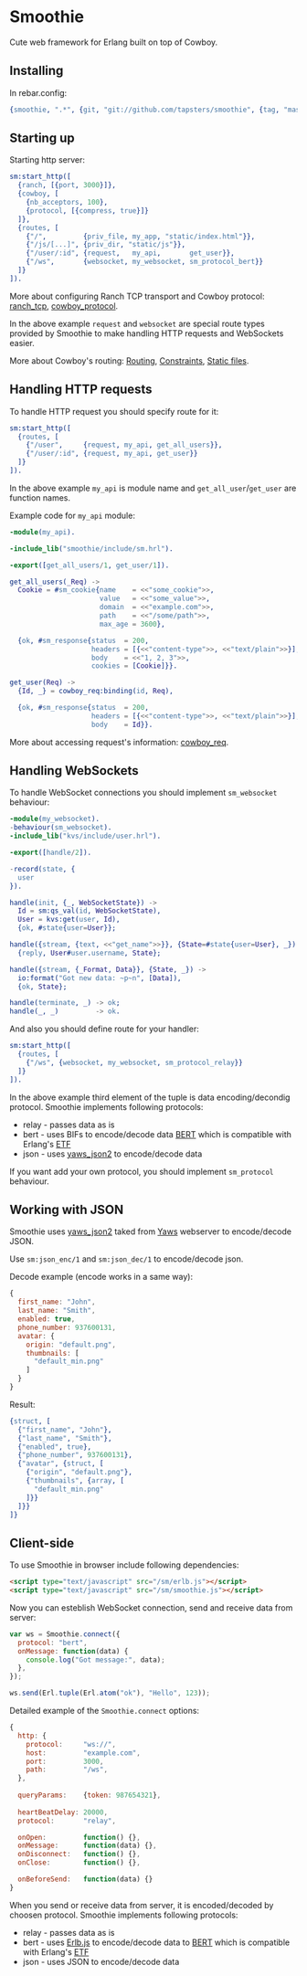 Smoothie
========

Cute web framework for Erlang built on top of Cowboy.

Installing
----------

In rebar.config:

```Erlang
{smoothie, ".*", {git, "git://github.com/tapsters/smoothie", {tag, "master"}}}
```

Starting up
-----------

Starting http server:

```Erlang
sm:start_http([
  {ranch, [{port, 3000}]},
  {cowboy, [
    {nb_acceptors, 100},
    {protocol, [{compress, true}]}
  ]},
  {routes, [
    {"/",         {priv_file, my_app, "static/index.html"}},
    {"/js/[...]", {priv_dir, "static/js"}},
    {"/user/:id", {request,   my_api,       get_user}},
    {"/ws",       {websocket, my_websocket, sm_protocol_bert}}
  ]}
]).
```

More about configuring Ranch TCP transport and Cowboy protocol: 
[ranch\_tcp](http://ninenines.eu/docs/en/ranch/HEAD/manual/ranch_tcp/), 
[cowboy\_protocol](http://ninenines.eu/docs/en/cowboy/HEAD/manual/cowboy_protocol/).

In the above example `request` and `websocket` are special route types provided
by Smoothie to make handling HTTP requests and WebSockets easier.

More about Cowboy's routing:
[Routing](http://ninenines.eu/docs/en/cowboy/HEAD/guide/routing), 
[Constraints](http://ninenines.eu/docs/en/cowboy/HEAD/guide/constraints), 
[Static files](http://ninenines.eu/docs/en/cowboy/HEAD/guide/static_files).

Handling HTTP requests
----------------------

To handle HTTP request you should specify route for it:

```Erlang
sm:start_http([
  {routes, [
    {"/user",     {request, my_api, get_all_users}},
    {"/user/:id", {request, my_api, get_user}}
  ]}
]).
```

In the above example `my_api` is module name and `get_all_user`/`get_user` are
function names.

Example code for `my_api` module:

```Erlang
-module(my_api).

-include_lib("smoothie/include/sm.hrl").

-export([get_all_users/1, get_user/1]).

get_all_users(_Req) ->
  Cookie = #sm_cookie{name    = <<"some_cookie">>, 
                      value   = <<"some_value">>, 
                      domain  = <<"example.com">>,
                      path    = <<"/some/path">>,
                      max_age = 3600},

  {ok, #sm_response{status  = 200, 
                    headers = [{<<"content-type">>, <<"text/plain">>}], 
                    body    = <<"1, 2, 3">>,
                    cookies = [Cookie]}}.

get_user(Req) ->
  {Id, _} = cowboy_req:binding(id, Req),

  {ok, #sm_response{status  = 200, 
                    headers = [{<<"content-type">>, <<"text/plain">>}], 
                    body    = Id}}.
```

More about accessing request's information: 
[cowboy_req](http://ninenines.eu/docs/en/cowboy/HEAD/manual/cowboy_req/).

Handling WebSockets
-------------------

To handle WebSocket connections you should implement `sm_websocket` behaviour:

````Erlang
-module(my_websocket).
-behaviour(sm_websocket).
-include_lib("kvs/include/user.hrl").

-export([handle/2]).

-record(state, {
  user
}).

handle(init, {_, WebSocketState}) ->
  Id = sm:qs_val(id, WebSocketState),
  User = kvs:get(user, Id),
  {ok, #state{user=User}};

handle({stream, {text, <<"get_name">>}}, {State=#state{user=User}, _}) ->
  {reply, User#user.username, State};

handle({stream, {_Format, Data}}, {State, _}) -> 
  io:format("Got new data: ~p~n", [Data]),
  {ok, State};

handle(terminate, _) -> ok;
handle(_, _)         -> ok.
````

And also you should define route for your handler:

````Erlang
sm:start_http([
  {routes, [
    {"/ws", {websocket, my_websocket, sm_protocol_relay}}
  ]}
]).
````

In the above example third element of the tuple is data encoding/decondig protocol.
Smoothie implements following protocols:
* relay - passes data as is
* bert - uses BIFs to encode/decode data
[BERT](http://bert-rpc.org) which is compatible with Erlang's 
[ETF](http://erlang.org/doc/apps/erts/erl_ext_dist.html)
* json - uses [yaws_json2](https://github.com/tapsters/yaws-json2) to encode/decode data

If you want add your own protocol, you should implement `sm_protocol` behaviour.

Working with JSON
-----------------

Smoothie uses [yaws_json2](https://github.com/tapsters/yaws-json2) taked
from [Yaws](https://github.com/klacke/yaws) webserver to encode/decode JSON.

Use `sm:json_enc/1` and `sm:json_dec/1` to encode/decode json. 

Decode example (encode works in a same way):

````JavaScript
{
  first_name: "John",
  last_name: "Smith",
  enabled: true,
  phone_number: 937600131,
  avatar: {
    origin: "default.png",
    thumbnails: [
      "default_min.png"
    ]
  }
}
````

Result:

````Erlang
{struct, [
  {"first_name", "John"},
  {"last_name", "Smith"},
  {"enabled", true},
  {"phone_number", 937600131},
  {"avatar", {struct, [
    {"origin", "default.png"},
    {"thumbnails", {array, [
      "default_min.png"
    ]}}
  ]}}
]}
````

Client-side
-----------

To use Smoothie in browser include following dependencies:

````HTML
<script type="text/javascript" src="/sm/erlb.js"></script>
<script type="text/javascript" src="/sm/smoothie.js"></script>
````

Now you can esteblish WebSocket connection, send and receive data from server:

````JavaScript
var ws = Smoothie.connect({
  protocol: "bert",
  onMessage: function(data) {
    console.log("Got message:", data);
  },
});

ws.send(Erl.tuple(Erl.atom("ok"), "Hello", 123));
````

Detailed example of the `Smoothie.connect` options:

````JavaScript
{
  http: {
    protocol:     "ws://",
    host:         "example.com",
    port:         3000,
    path:         "/ws",
  },
  
  queryParams:    {token: 987654321},
  
  heartBeatDelay: 20000,
  protocol:       "relay",

  onOpen:         function() {},
  onMessage:      function(data) {},
  onDisconnect:   function() {},
  onClose:        function() {},

  onBeforeSend:   function(data) {}
}
````

When you send or receive data from server, it is encoded/decoded by choosen protocol.
Smoothie implements following protocols:
* relay - passes data as is
* bert - uses [Erlb.js](https://github.com/saleyn/erlb.js) to encode/decode data to 
[BERT](http://bert-rpc.org) which is compatible with Erlang's 
[ETF](http://erlang.org/doc/apps/erts/erl_ext_dist.html)
* json - uses JSON to encode/decode data


